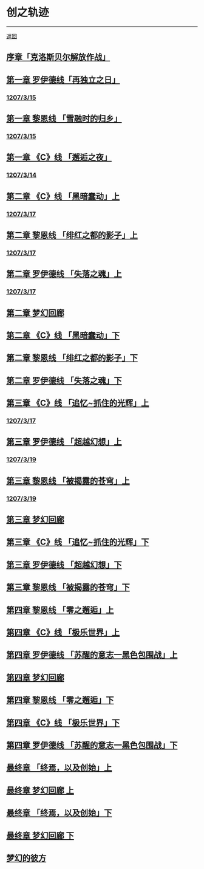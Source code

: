 # 创之轨迹

---

[返回](/game/TheLegendOfHeroes/README.md#英雄传说系列)

## [序章「克洛斯贝尔解放作战」](/game/TheLegendOfHeroes/HajimariNoKiseki/chapters/序章/README.md#序章克洛斯贝尔解放作战)
## [第一章 罗伊德线「再独立之日」](/game/TheLegendOfHeroes/HajimariNoKiseki/chapters/第一章/罗伊德.md#第一章罗伊德线再独立之日)
### [1207/3/15](/game/TheLegendOfHeroes/HajimariNoKiseki/chapters/第一章/罗伊德.md#_1207315)
## [第一章 黎恩线 「雪融时的归乡」](/game/TheLegendOfHeroes/HajimariNoKiseki/chapters/第一章/黎恩.md#第一章黎恩线雪融时的归乡)
### [1207/3/15](/game/TheLegendOfHeroes/HajimariNoKiseki/chapters/第一章/黎恩.md#_1207315)
## [第一章 《C》线 「邂逅之夜」](/game/TheLegendOfHeroes/HajimariNoKiseki/chapters/第一章/C.md#第一章C线邂逅之夜)
### [1207/3/14](/game/TheLegendOfHeroes/HajimariNoKiseki/chapters/第一章/C.md#_1207314)
## [第二章 《C》线 「黑暗蠢动」上](/game/TheLegendOfHeroes/HajimariNoKiseki/chapters/第二章/C_1.md#第二章C线黑暗蠢动上)
### [1207/3/17](/game/TheLegendOfHeroes/HajimariNoKiseki/chapters/第二章/C_1.md#_1207317)
## [第二章 黎恩线 「绯红之都的影子」上](/game/TheLegendOfHeroes/HajimariNoKiseki/chapters/第二章/黎恩_1.md#第二章黎恩线绯红之都的影子上)
### [1207/3/17](/game/TheLegendOfHeroes/HajimariNoKiseki/chapters/第二章/黎恩_1.md#_1207317)
## [第二章 罗伊德线 「失落之魂」上](/game/TheLegendOfHeroes/HajimariNoKiseki/chapters/第二章/罗伊德_1.md#第二章罗伊德线失落之魂上)
### [1207/3/17](/game/TheLegendOfHeroes/HajimariNoKiseki/chapters/第二章/罗伊德_1.md#_1207317)
## [第二章 梦幻回廊](/game/TheLegendOfHeroes/HajimariNoKiseki/chapters/第二章/梦幻回廊.md#第二章梦幻回廊)
## [第二章 《C》线 「黑暗蠢动」下](/game/TheLegendOfHeroes/HajimariNoKiseki/chapters/第二章/C_2.md#第二章C线黑暗蠢动下)
## [第二章 黎恩线 「绯红之都的影子」下](/game/TheLegendOfHeroes/HajimariNoKiseki/chapters/第二章/黎恩_2.md#第二章黎恩线绯红之都的影子下)
## [第二章 罗伊德线 「失落之魂」下](/game/TheLegendOfHeroes/HajimariNoKiseki/chapters/第二章/罗伊德_2.md#第二章罗伊德线失落之魂下)
## [第三章 《C》线 「追忆~抓住的光辉」上](/game/TheLegendOfHeroes/HajimariNoKiseki/chapters/第三章/C_1.md#第三章C线追忆抓住的光辉上)
### [1207/3/17](/game/TheLegendOfHeroes/HajimariNoKiseki/chapters/第三章/C_1.md#_1207317)
## [第三章 罗伊德线 「超越幻想」上](/game/TheLegendOfHeroes/HajimariNoKiseki/chapters/第三章/罗伊德_1.md#第三章罗伊德线超越幻想上)
### [1207/3/19](/game/TheLegendOfHeroes/HajimariNoKiseki/chapters/第三章/罗伊德_1.md#_1207319)
## [第三章 黎恩线 「被揭露的苍穹」上](/game/TheLegendOfHeroes/HajimariNoKiseki/chapters/第三章/黎恩_1.md#第三章黎恩线被揭露的苍穹上)
### [1207/3/19](/game/TheLegendOfHeroes/HajimariNoKiseki/chapters/第三章/黎恩_1.md#_1207319)
## [第三章 梦幻回廊](/game/TheLegendOfHeroes/HajimariNoKiseki/chapters/第三章/梦幻回廊.md#第三章梦幻回廊)
## [第三章 《C》线 「追忆~抓住的光辉」下](/game/TheLegendOfHeroes/HajimariNoKiseki/chapters/第三章/C_2.md#第三章C线追忆抓住的光辉下)
## [第三章 罗伊德线 「超越幻想」下](/game/TheLegendOfHeroes/HajimariNoKiseki/chapters/第三章/罗伊德_2.md#第三章罗伊德线超越幻想下)
## [第三章 黎恩线 「被揭露的苍穹」下](/game/TheLegendOfHeroes/HajimariNoKiseki/chapters/第三章/黎恩_2.md#第三章黎恩线被揭露的苍穹下)
## [第四章 黎恩线 「零之邂逅」上](/game/TheLegendOfHeroes/HajimariNoKiseki/chapters/第四章/黎恩_1.md#第四章黎恩线零之邂逅上)
## [第四章 《C》线 「极乐世界」上](/game/TheLegendOfHeroes/HajimariNoKiseki/chapters/第四章/C_1.md#第四章C线极乐世界上)
## [第四章 罗伊德线 「苏醒的意志一黑色包围战」上](/game/TheLegendOfHeroes/HajimariNoKiseki/chapters/第四章/罗伊德_1.md#第四章罗伊德线苏醒的意志一黑色包围战上)
## [第四章 梦幻回廊](/game/TheLegendOfHeroes/HajimariNoKiseki/chapters/第四章/梦幻回廊.md#第四章梦幻回廊)
## [第四章 黎恩线 「零之邂逅」下](/game/TheLegendOfHeroes/HajimariNoKiseki/chapters/第四章/黎恩_2.md#第四章黎恩线零之邂逅下)
## [第四章 《C》线 「极乐世界」下](/game/TheLegendOfHeroes/HajimariNoKiseki/chapters/第四章/C_2.md#第四章C线极乐世界下)
## [第四章 罗伊德线 「苏醒的意志一黑色包围战」下](/game/TheLegendOfHeroes/HajimariNoKiseki/chapters/第四章/罗伊德_2.md#第四章罗伊德线苏醒的意志一黑色包围战下)
## [最终章 「终焉，以及创始」上](/game/TheLegendOfHeroes/HajimariNoKiseki/chapters/最终章/1.md#最终章终焉以及创始上)
## [最终章 梦幻回廊 上](/game/TheLegendOfHeroes/HajimariNoKiseki/chapters/最终章/梦幻回廊_1.md#最终章梦幻回廊上)
## [最终章 「终焉，以及创始」下](/game/TheLegendOfHeroes/HajimariNoKiseki/chapters/最终章/2.md#最终章终焉以及创始下)
## [最终章 梦幻回廊 下](/game/TheLegendOfHeroes/HajimariNoKiseki/chapters/最终章/梦幻回廊_2.md#最终章梦幻回廊下)
## [梦幻的彼方](/game/TheLegendOfHeroes/HajimariNoKiseki/chapters/梦幻的彼方.md#梦幻的彼方)